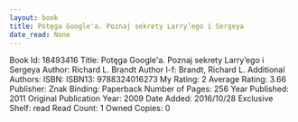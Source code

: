 ```yaml
---
layout: book
title: Potęga Google'a. Poznaj sekrety Larry’ego i Sergeya
date_read: None
---
```


Book Id: 18493416
Title: Potęga Google'a. Poznaj sekrety Larry’ego i Sergeya
Author: Richard L. Brandt
Author l-f: Brandt, Richard L.
Additional Authors: 
ISBN: 
ISBN13: 9788324016273
My Rating: 2
Average Rating: 3.66
Publisher: Znak
Binding: Paperback
Number of Pages: 256
Year Published: 2011
Original Publication Year: 2009
Date Added: 2016/10/28
Exclusive Shelf: read
Read Count: 1
Owned Copies: 0

